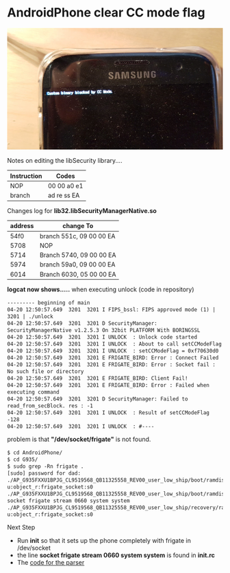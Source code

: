 # AndroidPhone clear CC mode flag

<img src="BlockedPhone.jpg">

Notes on editing the libSecurity library....

| Instruction  | Codes |
| ------------- | ------------- |
| NOP | 00 00 a0 e1 |
| branch | ad re ss EA |

Changes log for **lib32.libSecurityManagerNative.so**

| address  | change To |
| ------------- | ------------- |
| 54f0  | branch 551c, 09 00 00 EA |
| 5708  | NOP |
| 5714  | Branch 5740, 09 00 00 EA |
| 5974  | branch 59a0, 09 00 00 EA |
| 6014  | Branch 6030, 05 00 00 EA |

**logcat now shows.....** when executing unlock (code in repository)
```
--------- beginning of main
04-20 12:50:57.649  3201  3201 I FIPS_bssl: FIPS approved mode (1) | 3201 | ./unlock
04-20 12:50:57.649  3201  3201 D SecurityManager: SecurityManagerNative v1.2.5.3 On 32bit PLATFORM With BORINGSSL
04-20 12:50:57.649  3201  3201 I UNLOCK  : Unlock code started
04-20 12:50:57.649  3201  3201 I UNLOCK  : About to call setCCModeFlag
04-20 12:50:57.649  3201  3201 I UNLOCK  : setCCModeFlag = 0xf70630d0
04-20 12:50:57.649  3201  3201 E FRIGATE_BIRD: Error : Connect Failed
04-20 12:50:57.649  3201  3201 E FRIGATE_BIRD: Error : Socket fail : No such file or directory
04-20 12:50:57.649  3201  3201 E FRIGATE_BIRD: Client Fail!
04-20 12:50:57.649  3201  3201 E FRIGATE_BIRD: Error : Failed when executing command
04-20 12:50:57.649  3201  3201 D SecurityManager: Failed to read_from_secBlock. res : -1
04-20 12:50:57.649  3201  3201 I UNLOCK  : Result of setCCModeFlag -128
04-20 12:50:57.649  3201  3201 I UNLOCK  : #----
```

problem is that __"/dev/socket/frigate"__ is not found.

```
$ cd AndroidPhone/
$ cd G935/
$ sudo grep -Rn frigate .
[sudo] password for dad:
./AP_G935FXXU1BPJG_CL9519568_QB11325558_REV00_user_low_ship/boot/ramdisk/file_contexts:1752:/dev/socket/frigate		u:object_r:frigate_socket:s0
./AP_G935FXXU1BPJG_CL9519568_QB11325558_REV00_user_low_ship/boot/ramdisk/init.rc:1310:    socket frigate stream 0660 system system
./AP_G935FXXU1BPJG_CL9519568_QB11325558_REV00_user_low_ship/recovery/ramdisk/file_contexts:1752:/dev/socket/frigate		u:object_r:frigate_socket:s0
```

Next Step

- Run __init__ so that it sets up the phone completely with frigate in /dev/socket
- the line __socket frigate stream 0660 system system__ is found in __init.rc__
- The [code for the parser](https://android.googlesource.com/platform/system/core/+/69ab6de33319c111a6b9ff4c78474d7605b28175/init/init_parser.c)